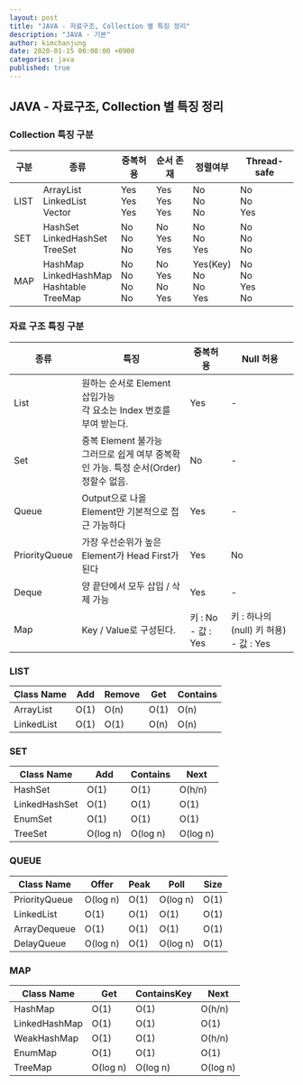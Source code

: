 ```yaml
---
layout: post
title: "JAVA - 자료구조, Collection 별 특징 정리"
description: "JAVA - 기본"
author: kimchanjung
date: 2020-01-15 00:00:00 +0900
categories: java
published: true
---
```


## JAVA - 자료구조, Collection 별 특징 정리

### Collection 특징 구분

|구분   | 종류      | 중복허용 | 순서 존재 | 정렬여부 | Thread-safe |
|------|---------------|------|-------|------|--------------|
| LIST | ArrayList <br>  LinkedList <br> Vector | Yes <br>Yes<br>Yes | Yes <br>Yes<br>Yes   | No <br> No  <br> No  |  No  <br> No  <br>Yes |
|SET| HashSet<br>LinkedHashSet<br>TreeSet  | No <br> No <br> No | No  <br> Yes<br>Yes | No<br> No<br> Yes   | No<br>   No<br>No|
|MAP| HashMap <br> LinkedHashMap <br>   Hashtable <br> TreeMap | No <br> No <br> No <br> No  | No  <br> Yes  <br>No  <br>Yes  | Yes(Key)  <br>   No <br> No <br> Yes          |No  <br> No  <br> Yes <br>  No|


### 자료 구조 특징 구분

| 종류 | 특징       | 중복허용              | Null 허용                            |
|---------------|------------------------|-------------------|----------------|
| List          | 원하는 순서로 Element 삽입가능 <br> 각 요소는 Index 번호를 부여 받는다\.| Yes| \-|
| Set           | 중복 Element 불가능 <br> 그러므로 쉽게 여부 중복확인 가능\. 특정 순서\(Order\) 정할수 없음\. | No| \-|
| Queue         | Output으로 나올 Element만 기본적으로 접근 가능하다<br>| Yes| \-|
| PriorityQueue | 가장 우선순위가 높은 Element가 Head First가 된다| Yes| No|
| Deque         | 양 끝단에서 모두 삽입 / 삭제 가능| Yes| \-|
| Map           | Key / Value로 구성된다\.| 키 : No \- 값 : Yes | 키 : 하나의 \(null\) 키 허용\) \- 값 : Yes |


### LIST

| Class Name | Add  | Remove | Get  | Contains |
|------------|------|--------|------|----------|
| ArrayList  | O(1) | O(n)   | O(1) | O(n)     |
| LinkedList | O(1) | O(1)   | O(n) | O(n)     |

### SET

| Class Name    | Add      | Contains    | Next     |
|---------------|----------|-------------|----------|
| HashSet       | O(1)     | O(1)        | O(h/n)   |
| LinkedHashSet | O(1)     | O(1)        | O(1)     |
| EnumSet       | O(1)     | O(1)        | O(1)     |
| TreeSet       | O(log n) | O(log n)    | O(log n) |

### QUEUE

| Class Name    | Offer    | Peak | Poll     | Size |
|---------------|----------|------|----------|------|
| PriorityQueue | O(log n) | O(1) | O(log n) | O(1) |
| LinkedList    | O(1)     | O(1) | O(1)     | O(1) |
| ArrayDequeue  | O(1)     | O(1) | O(1)     | O(1) |
| DelayQueue    | O(log n) | O(1) | O(log n) | O(1) |

### MAP

| Class Name    | Get      | ContainsKey | Next     |
|---------------|----------|-------------|----------|
| HashMap       | O(1)     | O(1)        | O(h/n)   |
| LinkedHashMap | O(1)     | O(1)        | O(1)     |
| WeakHashMap   | O(1)     | O(1)        | O(h/n)   |
| EnumMap       | O(1)     | O(1)        | O(1)     |
| TreeMap       | O(log n) | O(log n)    | O(log n) |
